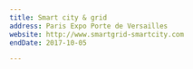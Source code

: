 ```yaml
---
title: Smart city & grid
address: Paris Expo Porte de Versailles
website: http://www.smartgrid-smartcity.com
endDate: 2017-10-05

---
```

